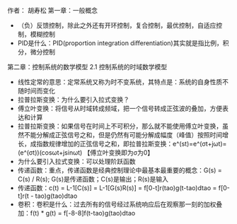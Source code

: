 作者： 胡寿松
第一章：一般概念
- （负）反馈控制，除此之外还有开环控制，复合控制，最优控制，自适应控制，模糊控制
- PID是什么：PID(proportion integration differentiation)其实就是指比例，积分，微分控制

第二章：控制系统的数学模型
2.1 控制系统的时域数学模型
- 线性定常的意思：定常系统又称为时不变系统，其特点是：系统的自身性质不随时间而变化
- 拉普拉斯变换：为什么要引入拉式变换？
- 傅立叶变换：将信号从时域转成频域，把一个信号转成正弦波的叠加，方便表达和计算
- 拉普拉斯变换：如果信号在时间上不可积分，那么就不能使用傅立叶变换，虽然不能分解成正弦信号之和，但是仍然有可能分解成幅度（峰值）按照时间增长，成指数规律增加的正弦信号之和，即拉普拉斯变换：e^(st)=e^(σt+jωt)=(e^(σt))(cosωt+jsinωt) 【傅立叶变换即为σ为0】
- 为什么要引入拉式变换：可以处理阶跃函数
- 传递函数：重点，传递函数是经典控制理论中最基本最重要的概念：G(s) = C(s) / R(s); G(s)是传递函数；C(s)是输出；R(s)是输入
- 传递函数：c(t) = L-1[C(s)] = L-1[G(s)R(s)] = f[0-t]r(tao)g(t-tao)dtao = f[0-t]r(t - tao)g(tao)dtao
- 卷积：卷积是什么：过去所有的信号经过系统响应后在观察那一刻的加权叠加：f(t) * g(t) = f[-8-8]f(t-tao)g(tao)dtao
